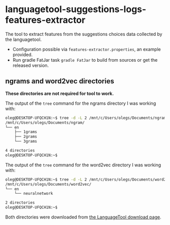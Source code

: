 # languagetool-suggestions-logs-features-extractor
The tool to extract features from the suggestions choices data collected by the languagetool.

* Configuration possible via `features-extractor.properties`, an example provided.
* Run gradle FatJar task `gradle FatJar` to build from sources or get the released version. 

## ngrams and word2vec directories

**These directories are not required for tool to work.**

The output of the `tree` command for the ngrams directory I was working with:
```bash
oleg@DESKTOP-UFQCH1N:~$ tree -d -L 2 /mnt/c/Users/olegs/Documents/ngram/
/mnt/c/Users/olegs/Documents/ngram/
└── en
    ├── 1grams
    ├── 2grams
    └── 3grams

4 directories
oleg@DESKTOP-UFQCH1N:~$
```

The output of the `tree` command for the word2vec directory I was working with:
```bash
oleg@DESKTOP-UFQCH1N:~$ tree -d -L 2 /mnt/c/Users/olegs/Documents/word2vec/
/mnt/c/Users/olegs/Documents/word2vec/
└── en
    └── neuralnetwork

2 directories
oleg@DESKTOP-UFQCH1N:~$
```
Both directories were downloaded from [the LanguageTool download page](https://languagetool.org/download/).